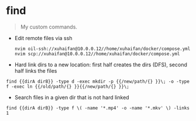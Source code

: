 # find

> My custom commands.

- Edit remote files via ssh

  `nvim oil-ssh://xuhaifan@10.0.0.12//home/xuhaifan/docker/compose.yml`
  `nvim scp://xuhaifan@10.0.0.12//home/xuhaifan/docker/compose.yml`

- Hard link dirs to a new location: first half creates the dirs (DFS), second half links the files

`find {{dirA dirB}} -type d -exec mkdir -p {{/new/path/{} }}\; -o -type f -exec ln {{/old/path/{} }}{{/new/path/{} }}\;`

- Search files in a given dir that is not hard linked

`find {{dirA dirB}} -type f \( -name '*.mp4' -o -name '*.mkv' \) -links 1`
